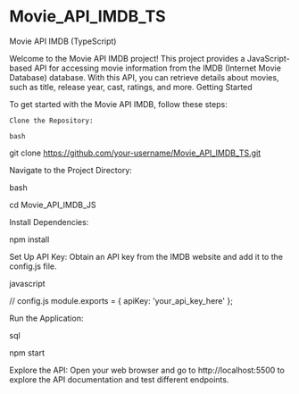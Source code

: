 # Movie_API_IMDB_TS

Movie API IMDB (TypeScript)

Welcome to the Movie API IMDB project! This project provides a JavaScript-based API for accessing movie information from the IMDB (Internet Movie Database) database. With this API, you can retrieve details about movies, such as title, release year, cast, ratings, and more.
Getting Started

To get started with the Movie API IMDB, follow these steps:

    Clone the Repository:

    bash

git clone https://github.com/your-username/Movie_API_IMDB_ТS.git

Navigate to the Project Directory:

bash

cd Movie_API_IMDB_JS

Install Dependencies:

npm install

Set Up API Key:
Obtain an API key from the IMDB website and add it to the config.js file.

javascript

// config.js
module.exports = {
apiKey: 'your_api_key_here'
};

Run the Application:

sql

npm start

Explore the API:
Open your web browser and go to http://localhost:5500 to explore the API documentation and test different endpoints.
